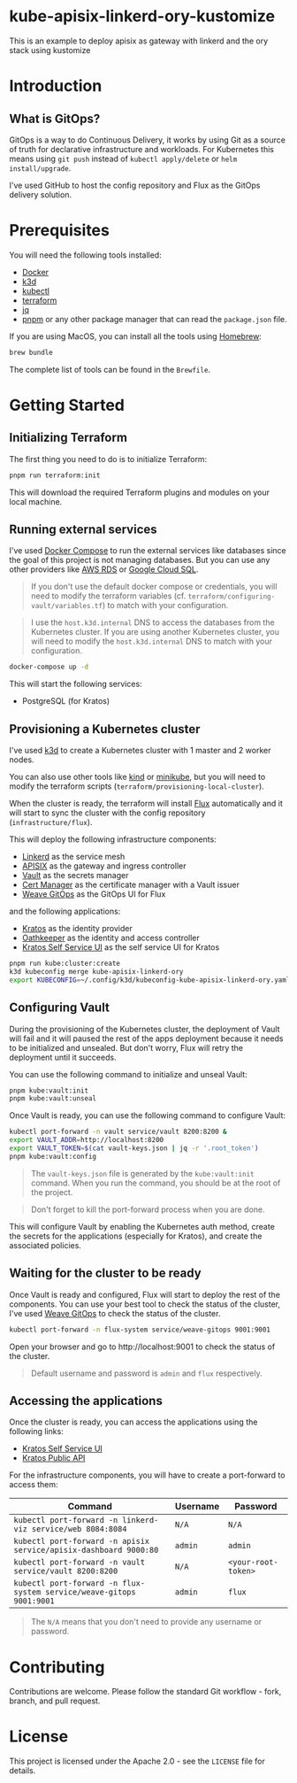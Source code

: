 # kube-apisix-linkerd-ory-kustomize

This is an example to deploy apisix as gateway with linkerd and the ory stack using kustomize

# Introduction

## What is GitOps?

GitOps is a way to do Continuous Delivery, it works by using Git as a source of truth for declarative infrastructure and workloads. For Kubernetes this means using `git push` instead of `kubectl apply/delete` or `helm install/upgrade`.

I've used GitHub to host the config repository and Flux as the GitOps delivery solution.

# Prerequisites

You will need the following tools installed:

- [Docker](https://docs.docker.com/install/)
- [k3d](https://k3d.io/v5.6.0/#releases)
- [kubectl](https://kubernetes.io/docs/tasks/tools/install-kubectl/)
- [terraform](https://developer.hashicorp.com/terraform/install)
- [jq](https://stedolan.github.io/jq/download/)
- [pnpm](https://pnpm.js.org/en/installation) or any other package manager that can read the `package.json` file.

If you are using MacOS, you can install all the tools using [Homebrew](https://brew.sh/):

```bash
brew bundle
```

The complete list of tools can be found in the `Brewfile`.

# Getting Started

## Initializing Terraform

The first thing you need to do is to initialize Terraform:

```bash
pnpm run terraform:init
```

This will download the required Terraform plugins and modules on your local machine.

## Running external services

I've used [Docker Compose](https://docs.docker.com/compose/) to run the external services like databases since the goal of this project is not managing databases. But you can use any other providers like [AWS RDS](https://aws.amazon.com/rds/) or [Google Cloud SQL](https://cloud.google.com/sql).

> If you don't use the default docker compose or credentials, you will need to modify the terraform variables (cf. `terraform/configuring-vault/variables.tf`) to match with your configuration.

> I use the `host.k3d.internal` DNS to access the databases from the Kubernetes cluster. If you are using another Kubernetes cluster, you will need to modify the `host.k3d.internal` DNS to match with your configuration.

```bash
docker-compose up -d
```

This will start the following services:

- PostgreSQL (for Kratos)

## Provisioning a Kubernetes cluster

I've used [k3d](https://k3d.io/v5.6.0/#releases) to create a Kubernetes cluster with 1 master and 2 worker nodes.

You can also use other tools like [kind](https://kind.sigs.k8s.io/) or [minikube](https://minikube.sigs.k8s.io/docs/start/), but you will need to modify the terraform scripts (`terraform/provisioning-local-cluster`).

When the cluster is ready, the terraform will install [Flux](https://fluxcd.io/) automatically and it will start to sync the cluster with the config repository (`infrastructure/flux`).

This will deploy the following infrastructure components:

- [Linkerd](https://linkerd.io/) as the service mesh
- [APISIX](https://apisix.apache.org) as the gateway and ingress controller
- [Vault](https://www.vaultproject.io/) as the secrets manager
- [Cert Manager](https://cert-manager.io/) as the certificate manager with a Vault issuer
- [Weave GitOps](https://docs.gitops.weave.works/docs/intro-weave-gitops/) as the GitOps UI for Flux

and the following applications:

- [Kratos](https://www.ory.sh/kratos/docs/) as the identity provider
- [Oathkeeper](https://www.ory.sh/oathkeeper/docs/) as the identity and access controller
- [Kratos Self Service UI](https://github.com/ory/kratos-selfservice-ui-node) as the self service UI for Kratos

```bash
pnpm run kube:cluster:create
k3d kubeconfig merge kube-apisix-linkerd-ory
export KUBECONFIG=~/.config/k3d/kubeconfig-kube-apisix-linkerd-ory.yaml
```

## Configuring Vault

During the provisioning of the Kubernetes cluster, the deployment of Vault will fail and it will paused the rest of the apps deployment because it needs to be initialized and unsealed. But don't worry, Flux will retry the deployment until it succeeds.

You can use the following command to initialize and unseal Vault:

```bash
pnpm kube:vault:init
pnpm kube:vault:unseal
```

Once Vault is ready, you can use the following command to configure Vault:

```bash
kubectl port-forward -n vault service/vault 8200:8200 &
export VAULT_ADDR=http://localhost:8200
export VAULT_TOKEN=$(cat vault-keys.json | jq -r '.root_token')
pnpm kube:vault:config
```

> The `vault-keys.json` file is generated by the `kube:vault:init` command. When you run the command, you should be at the root of the project.

> Don't forget to kill the port-forward process when you are done.

This will configure Vault by enabling the Kubernetes auth method, create the secrets for the applications (especially for Kratos), and create the associated policies.

## Waiting for the cluster to be ready

Once Vault is ready and configured, Flux will start to deploy the rest of the components. You can use your best tool to check the status of the cluster, I've used [Weave GitOps](https://docs.gitops.weave.works/docs/intro-weave-gitops/) to check the status of the cluster.

```bash
kubectl port-forward -n flux-system service/weave-gitops 9001:9001
```

Open your browser and go to http://localhost:9001 to check the status of the cluster.

> Default username and password is `admin` and `flux` respectively.

## Accessing the applications

Once the cluster is ready, you can access the applications using the following links:

- [Kratos Self Service UI](http://auth.127.0.0.1.sslip.io)
- [Kratos Public API](http://identity.127.0.0.1.sslip.io/kratos/)

For the infrastructure components, you will have to create a port-forward to access them:

| Command                                                              | Username | Password            |
| -------------------------------------------------------------------- | -------- | ------------------- |
| `kubectl port-forward -n linkerd-viz service/web 8084:8084`          | `N/A`    | `N/A`               |
| `kubectl port-forward -n apisix service/apisix-dashboard 9000:80`    | `admin`  | `admin`             |
| `kubectl port-forward -n vault service/vault 8200:8200`              | `N/A`    | `<your-root-token>` |
| `kubectl port-forward -n flux-system service/weave-gitops 9001:9001` | `admin`  | `flux`              |

> The `N/A` means that you don't need to provide any username or password.

# Contributing

Contributions are welcome. Please follow the standard Git workflow - fork, branch, and pull request.

# License

This project is licensed under the Apache 2.0 - see the `LICENSE` file for details.
